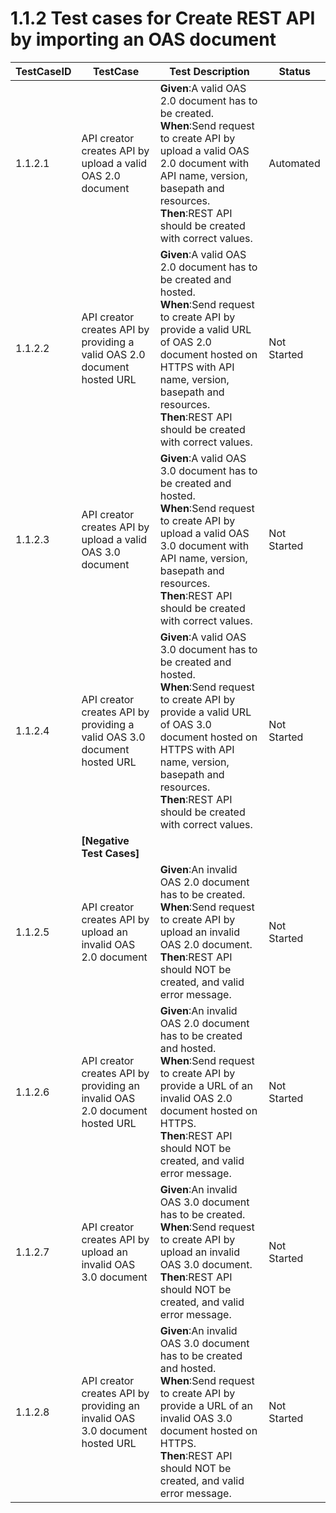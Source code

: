 # 1.1.2 Test cases for Create REST API by importing an OAS document


| TestCaseID| TestCase| Test Description| Status|
| ----------| --------| ----------| ------|
| 1.1.2.1| API creator creates API by upload a valid OAS 2.0 document | **Given**:A valid OAS 2.0 document has to be created. </br> **When**:Send request to create API by upload a valid OAS 2.0 document with API name, version, basepath and resources. </br> **Then**:REST API should be created with correct values. | Automated|
| 1.1.2.2| API creator creates API by providing a valid OAS 2.0 document hosted URL | **Given**:A valid OAS 2.0 document has to be created and hosted. </br> **When**:Send request to create API by provide a valid URL of OAS 2.0 document hosted on HTTPS with API name, version, basepath and resources. </br> **Then**:REST API should be created with correct values. | Not Started|
| 1.1.2.3| API creator creates API by upload a valid OAS 3.0 document | **Given**:A valid OAS 3.0 document has to be created and hosted. </br> **When**:Send request to create API by upload a valid OAS 3.0 document with API name, version, basepath and resources. </br> **Then**:REST API should be created with correct values. | Not Started|
| 1.1.2.4| API creator creates API by providing a valid OAS 3.0 document hosted URL | **Given**:A valid OAS 3.0 document has to be created and hosted. </br> **When**:Send request to create API by provide a valid URL of OAS 3.0 document hosted on HTTPS with API name, version, basepath and resources. </br> **Then**:REST API should be created with correct values. | Not Started|
| | **[Negative Test Cases]**| | |
| 1.1.2.5| API creator creates API by upload an invalid OAS 2.0 document | **Given**:An invalid OAS 2.0 document has to be created. </br> **When**:Send request to create API by upload an invalid OAS 2.0 document. </br> **Then**:REST API should NOT be created, and valid error message. | Not Started|
| 1.1.2.6| API creator creates API by providing an invalid OAS 2.0 document hosted URL | **Given**:An invalid OAS 2.0 document has to be created and hosted. </br> **When**:Send request to create API by provide a URL of an invalid OAS 2.0 document hosted on HTTPS. </br> **Then**:REST API should NOT be created, and valid error message. | Not Started|
| 1.1.2.7| API creator creates API by upload an invalid OAS 3.0 document  | **Given**:An invalid OAS 3.0 document has to be created. </br> **When**:Send request to create API by upload an invalid OAS 3.0 document. </br> **Then**:REST API should NOT be created, and valid error message. | Not Started|
| 1.1.2.8| API creator creates API by providing an invalid OAS 3.0 document hosted URL | **Given**:An invalid OAS 3.0 document has to be created and hosted. </br> **When**:Send request to create API by provide a URL of an invalid OAS 3.0 document hosted on HTTPS. </br> **Then**:REST API should NOT be created, and valid error message. | Not Started|